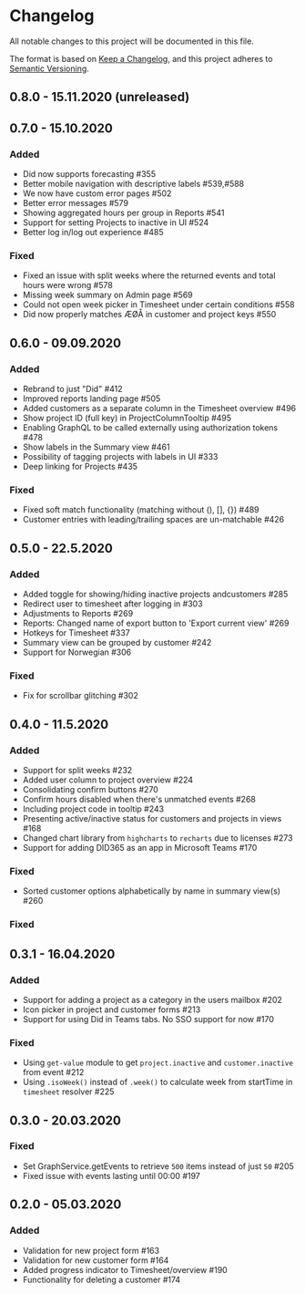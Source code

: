 # Changelog
All notable changes to this project will be documented in this file.

The format is based on [Keep a Changelog](https://keepachangelog.com/en/1.0.0/),
and this project adheres to [Semantic Versioning](https://semver.org/spec/v2.0.0.html).

## 0.8.0 - 15.11.2020 (unreleased)

## 0.7.0 - 15.10.2020
### Added
- Did now supports forecasting #355
- Better mobile navigation with descriptive labels #539,#588
- We now have custom error pages #502
- Better error messages #579
- Showing aggregated hours per group in Reports #541
- Support for setting Projects to inactive in UI #524
- Better log in/log out experience #485

### Fixed
- Fixed an issue with split weeks where the returned events and total hours were wrong #578
- Missing week summary on Admin page #569 
- Could not open week picker in Timesheet under certain conditions #558
- Did now properly matches ÆØÅ in customer and project keys #550

## 0.6.0 - 09.09.2020
### Added
- Rebrand to just "Did" #412
- Improved reports landing page #505
- Added customers as a separate column in the Timesheet overview #496
- Show project ID (full key) in ProjectColumnTooltip #495
- Enabling GraphQL to be called externally using authorization tokens #478
- Show labels in the Summary view #461
- Possibility of tagging projects with labels in UI #333
- Deep linking for Projects #435

### Fixed
- Fixed soft match functionality (matching without (), [], {}) #489
- Customer entries with leading/trailing spaces are un-matchable #426

## 0.5.0 - 22.5.2020

### Added
- Added toggle for showing/hiding inactive projects andcustomers #285
- Redirect user to timesheet after logging in #303
- Adjustments to Reports #269 
- Reports: Changed name of export button to 'Export current view' #269
- Hotkeys for Timesheet #337
- Summary view can be grouped by customer #242
- Support for Norwegian #306

### Fixed
- Fix for scrollbar glitching #302 

## 0.4.0 - 11.5.2020

### Added
- Support for split weeks #232
- Added user column to project overview #224
- Consolidating confirm buttons #270
- Confirm hours disabled when there's unmatched events #268
- Including project code in tooltip #243
- Presenting active/inactive status for customers and projects in views #168
- Changed chart library from `highcharts` to `recharts` due to licenses #273
- Support for adding DID365 as an app in Microsoft Teams #170

### Fixed
- Sorted customer options alphabetically by name in summary view(s) #260

### Fixed

## 0.3.1 - 16.04.2020

### Added
- Support for adding a project as a category in the users mailbox #202
- Icon picker in project and customer forms #213
- Support for using Did in Teams tabs. No SSO support for now #170

### Fixed
- Using `get-value` module to get `project.inactive` and `customer.inactive` from event #212
- Using `.isoWeek()` instead of `.week()` to calculate week from startTime in `timesheet` resolver #225

## 0.3.0 - 20.03.2020

### Fixed
- Set GraphService.getEvents to retrieve `500` items instead of just `50` #205
- Fixed issue with events lasting until 00:00 #197

## 0.2.0 - 05.03.2020

### Added
- Validation for new project form #163
- Validation for new customer form #164
- Added progress indicator to Timesheet/overview #190
- Functionality for deleting a customer #174
